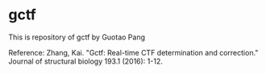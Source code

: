 # gctf
This is repository of gctf by Guotao Pang

Reference:
Zhang, Kai. "Gctf: Real-time CTF determination and correction." Journal of structural biology 193.1 (2016): 1-12.
